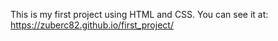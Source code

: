  This is my first project using HTML and CSS. You can see it at: https://zuberc82.github.io/first_project/
